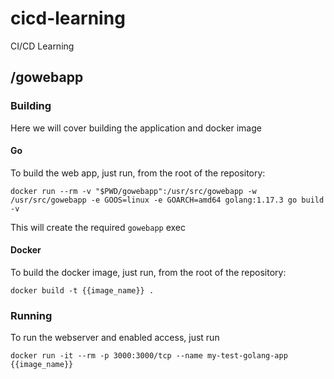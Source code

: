 # cicd-learning
CI/CD Learning

## /gowebapp

### Building

Here we will cover building the application and docker image

#### Go

To build the web app, just run, from the root of the repository:

```
docker run --rm -v "$PWD/gowebapp":/usr/src/gowebapp -w /usr/src/gowebapp -e GOOS=linux -e GOARCH=amd64 golang:1.17.3 go build -v
```

This will create the required `gowebapp` exec

#### Docker

To build the docker image, just run, from the root of the repository:

```
docker build -t {{image_name}} .
```

### Running

To run the webserver and enabled access, just run

```
docker run -it --rm -p 3000:3000/tcp --name my-test-golang-app {{image_name}}
```